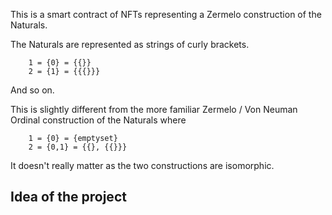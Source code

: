 This is a smart contract of NFTs representing a Zermelo construction of the Naturals.

The Naturals are represented as strings of curly brackets. 

``` 0 = {} = emptyset
    1 = {0} = {{}}
    2 = {1} = {{{}}}
```
And so on. 

This is slightly different from the more familiar Zermelo / Von Neuman Ordinal construction of the Naturals where 
``` 0 = {} = emptyset
    1 = {0} = {emptyset}
    2 = {0,1} = {{}, {{}}}
```
It doesn't really matter as the two constructions are isomorphic. 

## Idea of the project

